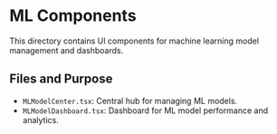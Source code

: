 # ML Components

This directory contains UI components for machine learning model management and dashboards.

## Files and Purpose
- `MLModelCenter.tsx`: Central hub for managing ML models.
- `MLModelDashboard.tsx`: Dashboard for ML model performance and analytics.
